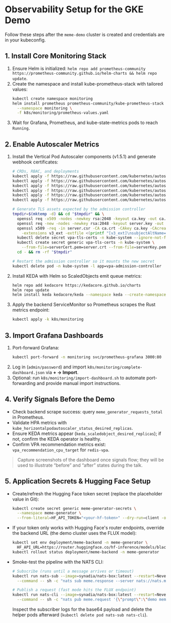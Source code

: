 # Observability Setup for the GKE Demo

Follow these steps after the `meme-demo` cluster is created and credentials are in your kubeconfig.

## 1. Install Core Monitoring Stack
1. Ensure Helm is initialized: `helm repo add prometheus-community https://prometheus-community.github.io/helm-charts && helm repo update`.
2. Create the namespace and install kube-prometheus-stack with tailored values:
   ```bash
   kubectl create namespace monitoring
   helm install prometheus prometheus-community/kube-prometheus-stack \
     --namespace monitoring \
     -f k8s/monitoring/prometheus-values.yaml
   ```
3. Wait for Grafana, Prometheus, and kube-state-metrics pods to reach `Running`.

## 2. Enable Autoscaler Metrics
1. Install the Vertical Pod Autoscaler components (v1.5.1) and generate webhook certificates:
   ```bash
   # CRDs, RBAC, and deployments
   kubectl apply -f https://raw.githubusercontent.com/kubernetes/autoscaler/vertical-pod-autoscaler-1.5.1/vertical-pod-autoscaler/deploy/vpa-v1-crd-gen.yaml
   kubectl apply -f https://raw.githubusercontent.com/kubernetes/autoscaler/vertical-pod-autoscaler-1.5.1/vertical-pod-autoscaler/deploy/vpa-rbac.yaml
   kubectl apply -f https://raw.githubusercontent.com/kubernetes/autoscaler/vertical-pod-autoscaler-1.5.1/vertical-pod-autoscaler/deploy/recommender-deployment.yaml
   kubectl apply -f https://raw.githubusercontent.com/kubernetes/autoscaler/vertical-pod-autoscaler-1.5.1/vertical-pod-autoscaler/deploy/updater-deployment.yaml
   kubectl apply -f https://raw.githubusercontent.com/kubernetes/autoscaler/vertical-pod-autoscaler-1.5.1/vertical-pod-autoscaler/deploy/admission-controller-service.yaml
   kubectl apply -f https://raw.githubusercontent.com/kubernetes/autoscaler/vertical-pod-autoscaler-1.5.1/vertical-pod-autoscaler/deploy/admission-controller-deployment.yaml

   # Generate TLS assets expected by the admission controller
   tmpdir=$(mktemp -d) && cd "$tmpdir" && \
     openssl req -x509 -nodes -newkey rsa:2048 -keyout ca.key -out ca.crt -days 365 -subj "/CN=VPA-CA" && \
     openssl req -new -nodes -newkey rsa:2048 -keyout server.key -out server.csr -subj "/CN=vpa-webhook.kube-system.svc" && \
     openssl x509 -req -in server.csr -CA ca.crt -CAkey ca.key -CAcreateserial -out server.crt -days 365 \
       -extensions v3_ext -extfile <(printf "[v3_ext]\nsubjectAltName=DNS:vpa-webhook.kube-system.svc,DNS:vpa-webhook.kube-system.svc.cluster.local") && \
     kubectl delete secret vpa-tls-certs -n kube-system --ignore-not-found && \
     kubectl create secret generic vpa-tls-certs -n kube-system \
       --from-file=serverCert.pem=server.crt --from-file=serverKey.pem=server.key --from-file=caCert.pem=ca.crt && \
     cd - && rm -rf "$tmpdir"

   # Restart the admission controller so it mounts the new secret
   kubectl delete pod -n kube-system -l app=vpa-admission-controller
   ```
2. Install KEDA with Helm so ScaledObjects emit queue metrics:
   ```bash
   helm repo add kedacore https://kedacore.github.io/charts
   helm repo update
   helm install keda kedacore/keda --namespace keda --create-namespace
   ```
3. Apply the backend ServiceMonitor so Prometheus scrapes the Rust metrics endpoint:
   ```bash
   kubectl apply -k k8s/monitoring
   ```

## 3. Import Grafana Dashboards
1. Port-forward Grafana:
   ```bash
   kubectl port-forward -n monitoring svc/prometheus-grafana 3000:80
   ```
2. Log in (`admin/password`) and import `k8s/monitoring/complete-dashboard.json` via **+ → Import**.
3. Optional: run `k8s/monitoring/import-dashboard.sh` to automate port-forwarding and provide manual import instructions.

## 4. Verify Signals Before the Demo
- Check backend scrape success: query `meme_generator_requests_total` in Prometheus.
- Validate HPA metrics with `kube_horizontalpodautoscaler_status_desired_replicas`.
- Ensure KEDA metrics appear (`keda_scaledobject_desired_replicas`); if not, confirm the KEDA operator is healthy.
- Confirm VPA recommendation metrics exist: `vpa_recommendation_cpu_target` for `redis-vpa`.

> Capture screenshots of the dashboard once signals flow; they will be used to illustrate “before” and “after” states during the talk.

## 5. Application Secrets & Hugging Face Setup
- Create/refresh the Hugging Face token secret (replace the placeholder value in Git):
  ```bash
  kubectl create secret generic meme-generator-secrets \
    --namespace meme-generator \
    --from-literal=HF_API_TOKEN="<your-hf-token>" --dry-run=client -o yaml | kubectl apply -f -
  ```
- If your token only works with Hugging Face's router endpoints, override the backend URL (the demo cluster uses the FLUX model):
  ```bash
  kubectl set env deployment/meme-backend -n meme-generator \
    HF_API_URL=https://router.huggingface.co/hf-inference/models/black-forest-labs/FLUX.1-schnell
  kubectl rollout status deployment/meme-backend -n meme-generator
  ```
- Smoke-test the pipeline with the NATS CLI:
  ```bash
  # Subscribe (runs until a message arrives or timeout)
  kubectl run nats-sub --image=synadia/nats-box:latest --restart=Never \
    --command -- sh -c "nats sub meme.response --server nats://nats.messaging.svc.cluster.local:4222 --timeout=60s"

  # Publish a request (fast mode hits the FLUX endpoint)
  kubectl run nats-cli --image=synadia/nats-box:latest --restart=Never \
    --command -- sh -c "nats pub meme.request '{\"prompt\":\"demo meme\",\"fast_mode\":true,\"small_image\":true}' --server nats://nats.messaging.svc.cluster.local:4222"
  ```
  Inspect the subscriber logs for the base64 payload and delete the helper pods afterward (`kubectl delete pod nats-sub nats-cli`).
